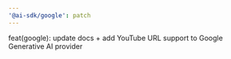 ```yaml
---
'@ai-sdk/google': patch
---
```


feat(google): update docs + add YouTube URL support to Google Generative AI provider
